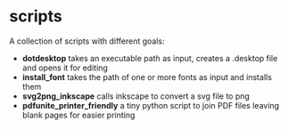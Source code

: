 # scripts
A collection of scripts with different goals:

- **dotdesktop** takes an executable path as input, creates a .desktop file and opens it for editing
- **install_font** takes the path of one or more fonts as input and installs them
- **svg2png_inkscape** calls inkscape to convert a svg file to png 
- **pdfunite_printer_friendly** a tiny python script to join PDF files leaving blank pages for easier printing
